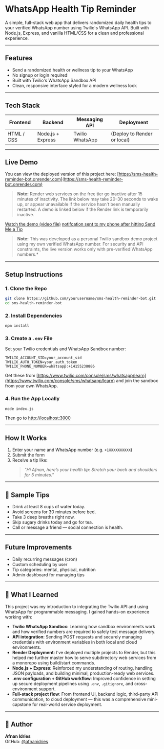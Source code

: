 # WhatsApp Health Tip Reminder

A simple, full-stack web app that delivers randomized daily health tips to your verified WhatsApp number using Twilio's WhatsApp API. Built with Node.js, Express, and vanilla HTML/CSS for a clean and professional experience.

---

## Features
- Send a randomized health or wellness tip to your WhatsApp
- No signup or login required
- Built with Twilio's WhatsApp Sandbox API
- Clean, responsive interface styled for a modern wellness look

---

## Tech Stack

| Frontend        | Backend         | Messaging API  | Deployment |
|----------------|------------------|----------------|-------------|
| HTML / CSS     | Node.js + Express| Twilio WhatsApp | (Deploy to Render or local)

---

## Live Demo

You can view the deployed version of this project here:
[https://sms-health-reminder-bot.onrender.com](https://sms-health-reminder-bot.onrender.com)
> **Note:** Render web services on the free tier go inactive after 15 minutes of inactivity. The link below may take 20–30 seconds to wake up, or appear unavailable if the service hasn't been manually restarted. A demo is linked below if the Render link is temporarily inactive.

[Watch the demo (video file)](../CoffeeMaker/images/sms-health-bot-demo.mov)
   [notifcation sent to my phone after hitting Send Me a Tip](../CoffeeMaker/images/sms-health-reminder-notif.png)

> **Note:** This was developed as a personal Twilio sandbox demo project using my own verified WhatsApp number. For security and API constraints, the live version works only with pre-verified WhatsApp numbers.*

---

## Setup Instructions

### 1. Clone the Repo
```bash
git clone https://github.com/yourusername/sms-health-reminder-bot.git
cd sms-health-reminder-bot
```

### 2. Install Dependencies
```bash
npm install
```

### 3. Create a `.env` File
Set your Twilio credentials and WhatsApp Sandbox number:
```env
TWILIO_ACCOUNT_SID=your_account_sid
TWILIO_AUTH_TOKEN=your_auth_token
TWILIO_PHONE_NUMBER=whatsapp:+14155238886
```

Get these from [https://www.twilio.com/console/sms/whatsapp/learn](https://www.twilio.com/console/sms/whatsapp/learn) and join the sandbox from your own WhatsApp.

### 4. Run the App Locally
```bash
node index.js
```
Then go to [http://localhost:3000](http://localhost:3000)


---

## How It Works
1. Enter your name and WhatsApp number (e.g. `+1XXXXXXXXXX`)
2. Submit the form
3. Receive a tip like:
   > _"Hi Afnan, here’s your health tip: Stretch your back and shoulders for 5 minutes."_

---

## 💬 Sample Tips
- Drink at least 8 cups of water today.
- Avoid screens for 30 minutes before bed.
- Take 3 deep breaths right now.
- Skip sugary drinks today and go for tea.
- Call or message a friend — social connection is health.

---

## Future Improvements
- Daily recurring messages (cron)
- Custom scheduling by user
- Tip categories: mental, physical, nutrition
- Admin dashboard for managing tips

---

## 📘 What I Learned

This project was my introduction to integrating the Twilio API and using WhatsApp for programmable messaging. I gained hands-on experience working with:

- **Twilio WhatsApp Sandbox**: Learning how sandbox environments work and how verified numbers are required to safely test message delivery.
- **API integration**: Sending POST requests and securely managing credentials with environment variables in both local and cloud environments.
- **Render Deployment**: I’ve deployed multiple projects to Render, but this helped me further master how to serve subdirectory web services from a monorepo using build/start commands.
- **Node.js + Express**: Reinforced my understanding of routing, handling JSON payloads, and building minimal, production-ready web services.
- **.env configuration + GitHub workflow**: Improved confidence in setting up secure deployment pipelines using `.env`, `.gitignore`, and cross-environment support.
- **Full-stack project flow**: From frontend UI, backend logic, third-party API communication, to cloud deployment — this was a comprehensive mini-capstone for real-world service deployment.

---

## 👤 Author
**Afnan Idries**  
GitHub: [@afnanidries](https://github.com/afnanidries)
